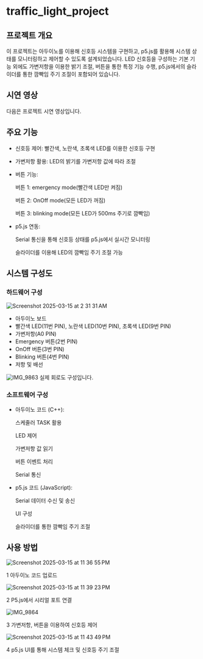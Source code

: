 # traffic_light_project
## 프로젝트 개요
이 프로젝트는 아두이노를 이용해 신호등 시스템을 구현하고, p5.js를 활용해 시스템 상태를 모니터링하고 제어할 수 있도록 설계되었습니다. LED 신호등을 구성하는 기본 기능 외에도 가변저항을 이용한 밝기 조절, 버튼을 통한 특정 기능 수행, p5.js에서의 슬라이더를 통한 깜빡임 주기 조절이 포함되어 있습니다.
## 시연 영상
다음은 프로젝트 시연 영상입니다. 

## 주요 기능
- 신호등 제어: 빨간색, 노란색, 초록색 LED를 이용한 신호등 구현
- 가변저항 활용: LED의 밝기를 가변저항 값에 따라 조절
- 버튼 기능:
  
  버튼 1: emergency mode(빨간색 LED만 켜짐)
  
  버튼 2: OnOff mode(모든 LED가 꺼짐)
  
  버튼 3: blinking mode(모든 LED가 500ms 주기로 깜빡임)
- p5.js 연동:

  Serial 통신을 통해 신호등 상태를 p5.js에서 실시간 모니터링
  
  슬라이더를 이용해 LED의 깜빡임 주기 조절 가능

## 시스템 구성도
### 하드웨어 구성
![Screenshot 2025-03-15 at 2 31 31 AM](https://github.com/user-attachments/assets/0e2ea0e3-c5ec-4013-8a9a-ebf9c96dc8e8)
- 아두이노 보드
- 빨간색 LED(11번 PIN), 노란색 LED(10번 PIN), 초록색 LED(9번 PIN)
- 가변저항(A0 PIN)
- Emergency 버튼(2번 PIN)
- OnOff 버튼(3번 PIN)
- Blinking 버튼(4번 PIN)
- 저항 및 배선

![IMG_9863](https://github.com/user-attachments/assets/0ba30539-9682-4fe4-a325-22244b90b11b)
실제 회로도 구성입니다.
  
### 소프트웨어 구성
- 아두이노 코드 (C++):

  스케줄러 TASK 활용
  
  LED 제어
  
  가변저항 값 읽기

  버튼 이벤트 처리

  Serial 통신
  
- p5.js 코드 (JavaScript):

  Serial 데이터 수신 및 송신

  UI 구성

  슬라이더를 통한 깜빡임 주기 조절

## 사용 방법
![Screenshot 2025-03-15 at 11 36 55 PM](https://github.com/user-attachments/assets/d0a01d2f-468a-48f1-b0e0-996588381080)

1 아두이노 코드 업로드

![Screenshot 2025-03-15 at 11 39 23 PM](https://github.com/user-attachments/assets/7c5a1e4a-256a-400a-b975-42bc03e630c4)

2 P5.js에서 시리얼 포트 연결

![IMG_9864](https://github.com/user-attachments/assets/51f763c2-3d8b-4270-bcf4-349f5f0abbc6)

3 가변저항, 버튼을 이용하여 신호등 제어

![Screenshot 2025-03-15 at 11 43 49 PM](https://github.com/user-attachments/assets/6c49b26c-ad49-4f7c-89ec-25a4233b36dd)


4 p5.js UI를 통해 시스템 체크 및 신호등 주기 조절
